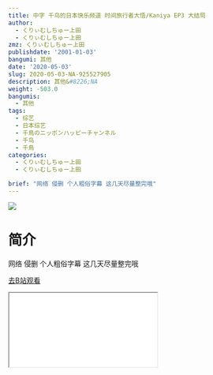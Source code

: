 ```yaml
---
title: 中字 千鸟的日本快乐频道 时间旅行者大悟/Kaniya EP3 大结局
author:
  - くりぃむしちゅー上田
  - くりぃむしちゅー上田
zmz: くりぃむしちゅー上田
publishdate: '2001-01-03'
bangumi: 其他
date: '2020-05-03'
slug: 2020-05-03-NA-925527905
description: 其他&#8226;NA
weight: -503.0
bangumis:
  - 其他
tags:
  - 综艺
  - 日本综艺
  - 千鳥のニッポンハッピーチャンネル
  - 千鸟
  - 千鳥
categories:
  - くりぃむしちゅー上田
  - くりぃむしちゅー上田

brief: "网络 侵删 个人粗俗字幕 这几天尽量整完哦"
---
```

![](https://raw.githubusercontent.com/tcgriffith/owaraisite/master/static/tmpimg/67841462f78a0a559f788c74eafa7feda35c6c2a.jpg.480.jpg)
# 简介  
网络
侵删 个人粗俗字幕
这几天尽量整完哦  

[去B站观看](https://www.bilibili.com/video/av925527905/)
<div class ="resp-container"><iframe class="testiframe" src="//player.bilibili.com/player.html?aid=925527905"", scrolling="no", allowfullscreen="true" > </iframe></div> 
